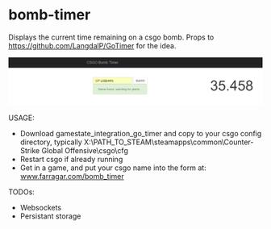 # bomb-timer
Displays the current time remaining on a csgo bomb. Props to https://github.com/LangdalP/GoTimer for the idea. 

![Example screenshot](example.png)

 USAGE:
 - Download gamestate_integration_go_timer and copy to your csgo config directory, typically X:\PATH_TO_STEAM\steamapps\common\Counter-Strike Global Offensive\csgo\cfg
 - Restart csgo if already running
 -  Get in a game, and put your csgo name into the form at: www.farragar.com/bomb_timer

TODOs: 
 - Websockets
 - Persistant storage
